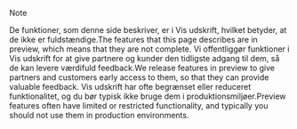 > [!Note]
> <span data-ttu-id="860cb-101">De funktioner, som denne side beskriver, er i Vis udskrift, hvilket betyder, at de ikke er fuldstændige.</span><span class="sxs-lookup"><span data-stu-id="860cb-101">The features that this page describes are in preview, which means that they are not complete.</span></span> <span data-ttu-id="860cb-102">Vi offentliggør funktioner i Vis udskrift for at give partnere og kunder den tidligste adgang til dem, så de kan levere værdifuld feedback.</span><span class="sxs-lookup"><span data-stu-id="860cb-102">We release features in preview to give partners and customers early access to them, so that they can provide valuable feedback.</span></span> <span data-ttu-id="860cb-103">Vis udskrift har ofte begrænset eller reduceret funktionalitet, og du bør typisk ikke bruge dem i produktionsmiljøer.</span><span class="sxs-lookup"><span data-stu-id="860cb-103">Preview features often have limited or restricted functionality, and typically you should not use them in production environments.</span></span>